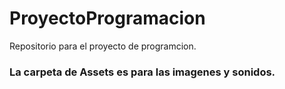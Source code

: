 # ProyectoProgramacion
Repositorio para el proyecto de programcion.


### La carpeta de **Assets** es para las imagenes y sonidos.